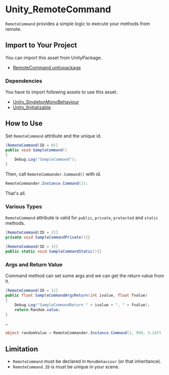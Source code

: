 # Unity_RemoteCommand

``RemoteCommand`` provides a simple logic to execute your methods from remote.

## Import to Your Project

You can import this asset from UnityPackage.

- [RemoteCommand.unitypackage](https://github.com/XJINE/Unity_RemoteCommand/blob/master/RemoteCommand.unitypackage)

### Dependencies

You have to import following assets to use this asset.

- [Unity_SingletonMonoBehaviour](https://github.com/XJINE/Unity_SingletonMonoBehaviour)
- [Unity_IInitializable](https://github.com/XJINE/Unity_IInitializable)

## How to Use

Set ``RemoteCommand`` attribute and the unique id.

```csharp
[RemoteCommand(ID = 0)]
public void SampleCommand()
{
    Debug.Log("SampleCommand");
}
```

Then, call ``RemoteCommander.Command()`` with id.

```csharp
RemoteCommander.Instance.Command(1);
```

That's all.

### Various Types

``RemoteCommand`` attribute is valid for ``public``, ``private``, ``protected`` and ``static`` methods.

```csharp
[RemoteCommand(ID = 2)]
private void SampleCommandPrivate(){}

[RemoteCommand(ID = 3)]
public static void SampleCommandStatic(){}
```

### Args and Return Value

Command method can set some args and we can get the return value from it.

```csharp
[RemoteCommand(ID = 1)]
public float SampleCommandArgsReturn(int ivalue, float fvalue)
{
    Debug.Log("SampleCommandReturn " + ivalue + ", " + fvalue);
    return Random.value;
}

…

object randomValue = RemoteCommander.Instance.Command(1, 999, 3.14f)
```

## Limitation

- ``RemoteCommand`` must be declared in ``MonoBehaviour`` (or that inheritance).
- ``RemoteCommand.ID`` is must be unique in your scene.
